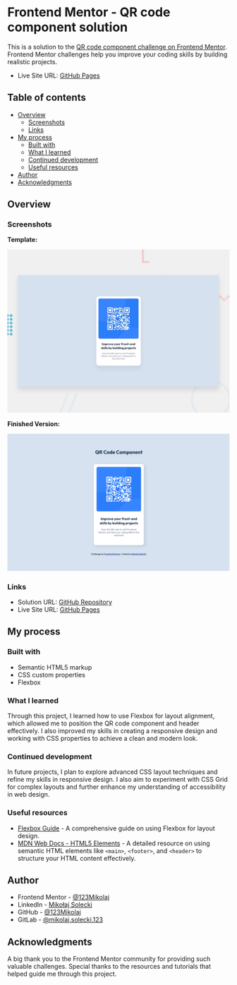 # Frontend Mentor - QR code component solution

This is a solution to the [QR code component challenge on Frontend Mentor](https://www.frontendmentor.io/challenges/qr-code-component-iux_sIO_H). Frontend Mentor challenges help you improve your coding skills by building realistic projects.
- Live Site URL: [GitHub Pages](https://123mikolaj.github.io/frontendmentor-QR-code-component/)

## Table of contents

- [Overview](#overview)
  - [Screenshots](#screenshots)
  - [Links](#links)
- [My process](#my-process)
  - [Built with](#built-with)
  - [What I learned](#what-i-learned)
  - [Continued development](#continued-development)
  - [Useful resources](#useful-resources)
- [Author](#author)
- [Acknowledgments](#acknowledgments)

## Overview

### Screenshots

**Template:**

![Template Screenshot](./images-for-README/preview.jpg)

**Finished Version:**

![Finished Version Screenshot](./images-for-README/my-preview.png)

### Links

- Solution URL: [GitHub Repository](https://github.com/123Mikolaj/frontendmentor-QR-code-component/)
- Live Site URL: [GitHub Pages](https://123mikolaj.github.io/frontendmentor-QR-code-component/)

## My process

### Built with

- Semantic HTML5 markup
- CSS custom properties
- Flexbox

### What I learned

Through this project, I learned how to use Flexbox for layout alignment, which allowed me to position the QR code component and header effectively. I also improved my skills in creating a responsive design and working with CSS properties to achieve a clean and modern look.

### Continued development

In future projects, I plan to explore advanced CSS layout techniques and refine my skills in responsive design. I also aim to experiment with CSS Grid for complex layouts and further enhance my understanding of accessibility in web design.

### Useful resources

- [Flexbox Guide](https://css-tricks.com/snippets/css/a-guide-to-flexbox/) - A comprehensive guide on using Flexbox for layout design.
- [MDN Web Docs - HTML5 Elements](https://developer.mozilla.org/en-US/docs/Web/HTML/Element) - A detailed resource on using semantic HTML elements like `<main>`, `<footer>`, and `<header>` to structure your HTML content effectively.

## Author

- Frontend Mentor - [@123Mikolaj](https://www.frontendmentor.io/profile/123Mikolaj)
- LinkedIn - [Mikołaj Solecki](https://www.linkedin.com/in/mikolaj-solecki/)
- GitHub - [@123Mikolaj](https://github.com/123Mikolaj/)
- GitLab - [@mikolaj.solecki.123](https://gitlab.com/mikolaj.solecki.123)

## Acknowledgments

A big thank you to the Frontend Mentor community for providing such valuable challenges. Special thanks to the resources and tutorials that helped guide me through this project.
